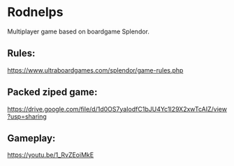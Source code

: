 # Rodnelps 
Multiplayer game based on boardgame Splendor.
## Rules:  
https://www.ultraboardgames.com/splendor/game-rules.php
## Packed ziped game:
https://drive.google.com/file/d/1d0OS7yaIodfC1bJU4Yc1I29X2xwTcAIZ/view?usp=sharing
## Gameplay: 
https://youtu.be/1_RvZEoiMkE 
